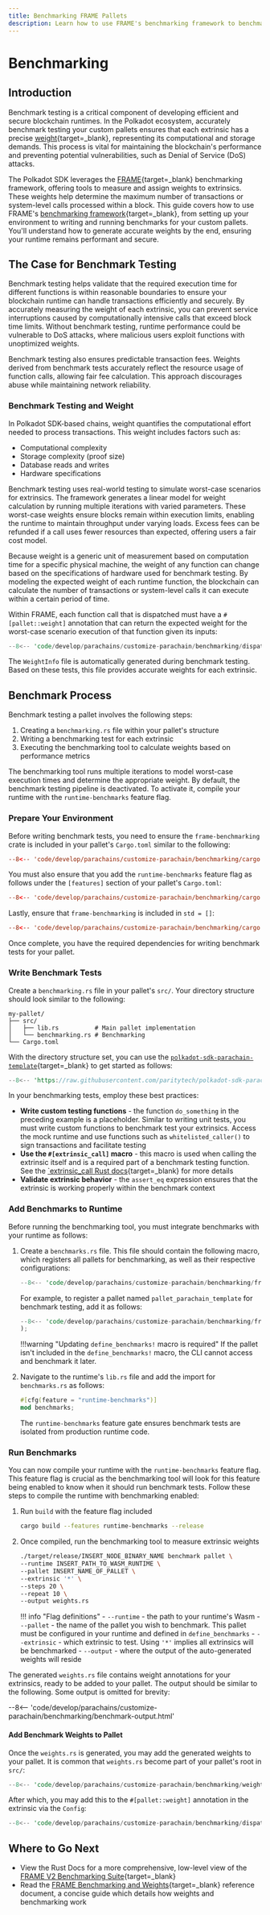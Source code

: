 ```yaml
---
title: Benchmarking FRAME Pallets
description: Learn how to use FRAME's benchmarking framework to benchmark your custom pallets and provide correct weights for on-chain computation and execution of extrinsics.
---
```


# Benchmarking

## Introduction

Benchmark testing is a critical component of developing efficient and secure blockchain runtimes. In the Polkadot ecosystem, accurately benchmark testing your custom pallets ensures that each extrinsic has a precise [weight](/polkadot-protocol/glossary/#weight){target=\_blank}, representing its computational and storage demands. This process is vital for maintaining the blockchain's performance and preventing potential vulnerabilities, such as Denial of Service (DoS) attacks.

The Polkadot SDK leverages the [FRAME](/polkadot-protocol/glossary/#frame-framework-for-runtime-aggregation-of-modularized-entities){target=\_blank} benchmarking framework, offering tools to measure and assign weights to extrinsics. These weights help determine the maximum number of transactions or system-level calls processed within a block. This guide covers how to use FRAME's [benchmarking framework](https://paritytech.github.io/polkadot-sdk/master/frame_benchmarking/v2/index.html){target=\_blank}, from setting up your environment to writing and running benchmarks for your custom pallets. You'll understand how to generate accurate weights by the end, ensuring your runtime remains performant and secure.

## The Case for Benchmark Testing

Benchmark testing helps validate that the required execution time for different functions is within reasonable boundaries to ensure your blockchain runtime can handle transactions efficiently and securely. By accurately measuring the weight of each extrinsic, you can prevent service interruptions caused by computationally intensive calls that exceed block time limits. Without benchmark testing, runtime performance could be vulnerable to DoS attacks, where malicious users exploit functions with unoptimized weights.

Benchmark testing also ensures predictable transaction fees. Weights derived from benchmark tests accurately reflect the resource usage of function calls, allowing fair fee calculation. This approach discourages abuse while maintaining network reliability.

### Benchmark Testing and Weight 

In Polkadot SDK-based chains, weight quantifies the computational effort needed to process transactions. This weight includes factors such as:

- Computational complexity
- Storage complexity (proof size)
- Database reads and writes 
- Hardware specifications

Benchmark testing uses real-world testing to simulate worst-case scenarios for extrinsics. The framework generates a linear model for weight calculation by running multiple iterations with varied parameters. These worst-case weights ensure blocks remain within execution limits, enabling the runtime to maintain throughput under varying loads. Excess fees can be refunded if a call uses fewer resources than expected, offering users a fair cost model.
  
Because weight is a generic unit of measurement based on computation time for a specific physical machine, the weight of any function can change based on the specifications of hardware used for benchmark testing. By modeling the expected weight of each runtime function, the blockchain can calculate the number of transactions or system-level calls it can execute within a certain period of time.

Within FRAME, each function call that is dispatched must have a `#[pallet::weight]` annotation that can return the expected weight for the worst-case scenario execution of that function given its inputs:

```rust hl_lines="2"
--8<-- 'code/develop/parachains/customize-parachain/benchmarking/dispatchable-pallet-weight.rs'
```

The `WeightInfo` file is automatically generated during benchmark testing. Based on these tests, this file provides accurate weights for each extrinsic.

## Benchmark Process

Benchmark testing a pallet involves the following steps: 

1. Creating a `benchmarking.rs` file within your pallet's structure
2. Writing a benchmarking test for each extrinsic
3. Executing the benchmarking tool to calculate weights based on performance metrics

The benchmarking tool runs multiple iterations to model worst-case execution times and determine the appropriate weight. By default, the benchmark testing pipeline is deactivated. To activate it, compile your runtime with the `runtime-benchmarks` feature flag.

### Prepare Your Environment

Before writing benchmark tests, you need to ensure the `frame-benchmarking` crate is included in your pallet's `Cargo.toml` similar to the following:

```toml title="Cargo.toml"
--8<-- 'code/develop/parachains/customize-parachain/benchmarking/cargo.toml::1'
```

You must also ensure that you add the `runtime-benchmarks` feature flag as follows under the `[features]` section of your pallet's `Cargo.toml`:

```toml title="Cargo.toml"
--8<-- 'code/develop/parachains/customize-parachain/benchmarking/cargo.toml:2:7'
```

Lastly, ensure that `frame-benchmarking` is included in `std = []`: 

```toml title="Cargo.toml"
--8<-- 'code/develop/parachains/customize-parachain/benchmarking/cargo.toml:8:12'
```

Once complete, you have the required dependencies for writing benchmark tests for your pallet.

### Write Benchmark Tests

Create a `benchmarking.rs` file in your pallet's `src/`. Your directory structure should look similar to the following:

```
my-pallet/
├── src/
│   ├── lib.rs          # Main pallet implementation
│   └── benchmarking.rs # Benchmarking
└── Cargo.toml
```

With the directory structure set, you can use the [`polkadot-sdk-parachain-template`](https://github.com/paritytech/polkadot-sdk-parachain-template/tree/master/pallets){target=\_blank} to get started as follows:

```rust title="benchmarking.rs (starter template)"
--8<-- 'https://raw.githubusercontent.com/paritytech/polkadot-sdk-parachain-template/refs/tags/v0.0.2/pallets/template/src/benchmarking.rs'
```

In your benchmarking tests, employ these best practices:

- **Write custom testing functions** - the function `do_something` in the preceding example is a placeholder. Similar to writing unit tests, you must write custom functions to benchmark test your extrinsics. Access the mock runtime and use functions such as `whitelisted_caller()` to sign transactions and facilitate testing
- **Use the `#[extrinsic_call]` macro** - this macro is used when calling the extrinsic itself and is a required part of a benchmark testing function. See the [`extrinsic_call Rust docs](https://paritytech.github.io/polkadot-sdk/master/frame_benchmarking/v2/index.html#extrinsic_call-and-block){target=_blank} for more details
- **Validate extrinsic behavior** - the `assert_eq` expression ensures that the extrinsic is working properly within the benchmark context

### Add Benchmarks to Runtime

Before running the benchmarking tool, you must integrate benchmarks with your runtime as follows:

1. Create a `benchmarks.rs` file. This file should contain the following macro, which registers all pallets for benchmarking, as well as their respective configurations: 
    ```rust title="benchmarks.rs"
    --8<-- 'code/develop/parachains/customize-parachain/benchmarking/frame-benchmark-macro.rs'
    ```
    For example, to register a pallet named `pallet_parachain_template` for benchmark testing, add it as follows: 
    ```rust title="benchmarks.rs" hl_lines="3"
    --8<-- 'code/develop/parachains/customize-parachain/benchmarking/frame-benchmark-macro.rs::3'
    );
    ```

    !!!warning "Updating `define_benchmarks!` macro is required"
        If the pallet isn't included in the `define_benchmarks!` macro, the CLI cannot access and benchmark it later.

2. Navigate to the runtime's `lib.rs` file and add the import for `benchmarks.rs` as follows: 

    ```rust title="lib.rs"
    #[cfg(feature = "runtime-benchmarks")]
    mod benchmarks;
    ```

    The `runtime-benchmarks` feature gate ensures benchmark tests are isolated from production runtime code.

### Run Benchmarks

You can now compile your runtime with the `runtime-benchmarks` feature flag. This feature flag is crucial as the benchmarking tool will look for this feature being enabled to know when it should run benchmark tests. Follow these steps to compile the runtime with benchmarking enabled:

1. Run `build` with the feature flag included

    ```bash
    cargo build --features runtime-benchmarks --release
    ```

2. Once compiled, run the benchmarking tool to measure extrinsic weights

    ```sh
    ./target/release/INSERT_NODE_BINARY_NAME benchmark pallet \
    --runtime INSERT_PATH_TO_WASM_RUNTIME \
    --pallet INSERT_NAME_OF_PALLET \
    --extrinsic '*' \
    --steps 20 \
    --repeat 10 \
    --output weights.rs
    ```

    !!! info "Flag definitions"
        - `--runtime` - the path to your runtime's Wasm
        - `--pallet` - the name of the pallet you wish to benchmark. This pallet must be configured in your runtime and defined in `define_benchmarks`
        - `--extrinsic` - which extrinsic to test. Using `'*'` implies all extrinsics will be benchmarked
        - `--output` - where the output of the auto-generated weights will reside

The generated `weights.rs` file contains weight annotations for your extrinsics, ready to be added to your pallet. The output should be similar to the following. Some output is omitted for brevity: 

--8<-- 'code/develop/parachains/customize-parachain/benchmarking/benchmark-output.html'

#### Add Benchmark Weights to Pallet

Once the `weights.rs` is generated, you may add the generated weights to your pallet. It is common that `weights.rs` become part of your pallet's root in `src/`:

```rust
--8<-- 'code/develop/parachains/customize-parachain/benchmarking/weight-config.rs'
```

After which, you may add this to the `#[pallet::weight]` annotation in the extrinsic via the `Config`: 

```rust hl_lines="2"
--8<-- 'code/develop/parachains/customize-parachain/benchmarking/dispatchable-pallet-weight.rs'
```

## Where to Go Next

- View the Rust Docs for a more comprehensive, low-level view of the [FRAME V2 Benchmarking Suite](https://paritytech.github.io/polkadot-sdk/master/frame_benchmarking/v2/index.html){target=_blank}
- Read the [FRAME Benchmarking and Weights](https://paritytech.github.io/polkadot-sdk/master/polkadot_sdk_docs/reference_docs/frame_benchmarking_weight/index.html){target=_blank} reference document, a concise guide which details how weights and benchmarking work
